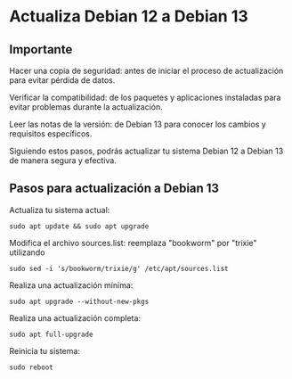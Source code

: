 # Actualiza Debian 12 a Debian 13
## Importante

Hacer una copia de seguridad: antes de iniciar el proceso de actualización para evitar pérdida de datos.

Verificar la compatibilidad: de los paquetes y aplicaciones instaladas para evitar problemas durante la actualización.

Leer las notas de la versión: de Debian 13 para conocer los cambios y requisitos específicos.

Siguiendo estos pasos, podrás actualizar tu sistema Debian 12 a Debian 13 de manera segura y efectiva.

## Pasos para actualización a Debian 13
Actualiza tu sistema actual: 
```
sudo apt update && sudo apt upgrade
```

Modifica el archivo sources.list: reemplaza "bookworm" por "trixie" utilizando
```
sudo sed -i 's/bookworm/trixie/g' /etc/apt/sources.list
```
Realiza una actualización mínima: 
```
sudo apt upgrade --without-new-pkgs
```
Realiza una actualización completa: 
```
sudo apt full-upgrade
```
Reinicia tu sistema: 
```
sudo reboot
```
